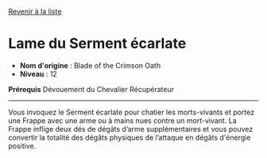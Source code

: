 [Revenir à la liste](list.md)

# Lame du Serment écarlate

 * **Nom d'origine** : Blade of the Crimson Oath
 * **Niveau** : 12


<p><span id="ctl00_MainContent_DetailedOutput"><strong>Prérequis</strong> Dévouement du Chevalier Récupérateur<br></span></p>
<hr>
<p>Vous invoquez le Serment écarlate pour chatier les morts-vivants  et portez une Frappe avec une arme ou à mains nues contre un mort-vivant. La Frappe inflige deux dés de dégâts d’arme supplémentaires et vous pouvez convertir la totalité des dégâts physiques de l’attaque en dégâts d'énergie positive.</p>
